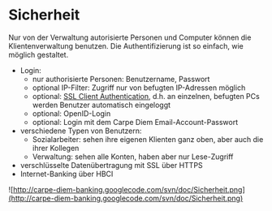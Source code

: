 # Sicherheit #

Nur von der Verwaltung autorisierte Personen und Computer können die Klientenverwaltung benutzen. Die Authentifizierung ist so einfach, wie möglich gestaltet.

  * Login:
    * nur authorisierte Personen: Benutzername, Passwort
    * optional IP-Filter: Zugriff nur von befugten IP-Adressen möglich
    * optional: [SSL Client Authentication](ClientAuthentication.md), d.h. an einzelnen, befugten PCs werden Benutzer automatisch eingeloggt
    * optional: OpenID-Login
    * optional: Login mit dem Carpe Diem Email-Account-Passwort
  * verschiedene Typen von Benutzern:
    * Sozialarbeiter: sehen ihre eigenen Klienten ganz oben, aber auch die ihrer Kollegen
    * Verwaltung: sehen alle Konten, haben aber nur Lese-Zugriff
  * verschlüsselte Datenübertragung mit SSL über HTTPS
  * Internet-Banking über HBCI

![http://carpe-diem-banking.googlecode.com/svn/doc/Sicherheit.png](http://carpe-diem-banking.googlecode.com/svn/doc/Sicherheit.png)